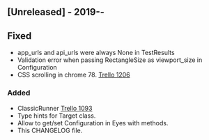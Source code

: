 ## [Unreleased] - 2019-*-*
## Fixed
- app_urls and api_urls were always None in TestResults
- Validation error when passing RectangleSize as viewport_size in Configuration
- CSS scrolling in chrome 78. [Trello 1206](https://trello.com/c/euVqe1Sv)
### Added
- ClassicRunner [Trello 1093](https://trello.com/c/DxBia1UC)
- Type hints for Target class.
- Allow to get/set Configuration in Eyes with methods.
- This CHANGELOG file.
